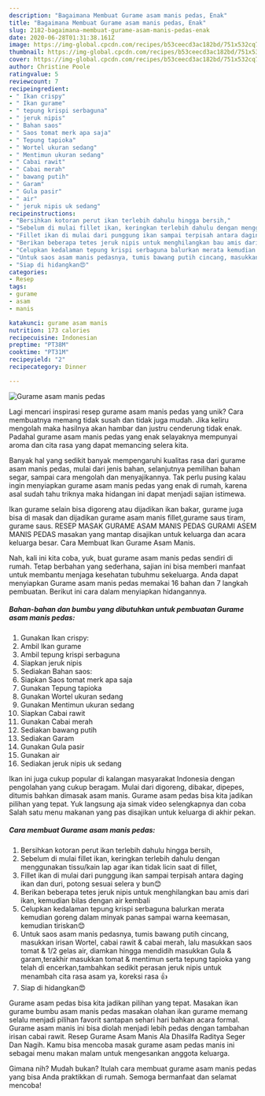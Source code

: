 ```yaml
---
description: "Bagaimana Membuat Gurame asam manis pedas, Enak"
title: "Bagaimana Membuat Gurame asam manis pedas, Enak"
slug: 2182-bagaimana-membuat-gurame-asam-manis-pedas-enak
date: 2020-06-28T01:31:38.161Z
image: https://img-global.cpcdn.com/recipes/b53ceecd3ac182bd/751x532cq70/gurame-asam-manis-pedas-foto-resep-utama.jpg
thumbnail: https://img-global.cpcdn.com/recipes/b53ceecd3ac182bd/751x532cq70/gurame-asam-manis-pedas-foto-resep-utama.jpg
cover: https://img-global.cpcdn.com/recipes/b53ceecd3ac182bd/751x532cq70/gurame-asam-manis-pedas-foto-resep-utama.jpg
author: Christine Poole
ratingvalue: 5
reviewcount: 7
recipeingredient:
- " Ikan crispy"
- " Ikan gurame"
- " tepung krispi serbaguna"
- " jeruk nipis"
- " Bahan saos"
- " Saos tomat merk apa saja"
- " Tepung tapioka"
- " Wortel ukuran sedang"
- " Mentimun ukuran sedang"
- " Cabai rawit"
- " Cabai merah"
- " bawang putih"
- " Garam"
- " Gula pasir"
- " air"
- " jeruk nipis uk sedang"
recipeinstructions:
- "Bersihkan kotoran perut ikan terlebih dahulu hingga bersih,"
- "Sebelum di mulai fillet ikan, keringkan terlebih dahulu dengan menggunakan tissu/kain lap agar ikan tidak licin saat di fillet,"
- "Fillet ikan di mulai dari punggung ikan sampai terpisah antara daging ikan dan duri, potong sesuai selera y bun😊"
- "Berikan beberapa tetes jeruk nipis untuk menghilangkan bau amis dari ikan, kemudian bilas dengan air kembali"
- "Celupkan kedalaman tepung krispi serbaguna balurkan merata kemudian goreng dalam minyak panas sampai warna keemasan, kemudian tiriskan😊"
- "Untuk saos asam manis pedasnya, tumis bawang putih cincang, masukkan irisan Wortel, cabai rawit &amp; cabai merah, lalu masukkan saos tomat &amp; 1/2 gelas air, diamkan hingga mendidih masukkan Gula &amp; garam,terakhir masukkan tomat &amp; mentimun serta tepung tapioka yang telah di encerkan,tambahkan sedikit perasan jeruk nipis untuk menambah cita rasa asam ya, koreksi rasa 👍"
- "Siap di hidangkan😍"
categories:
- Resep
tags:
- gurame
- asam
- manis

katakunci: gurame asam manis 
nutrition: 173 calories
recipecuisine: Indonesian
preptime: "PT38M"
cooktime: "PT31M"
recipeyield: "2"
recipecategory: Dinner

---
```



![Gurame asam manis pedas](https://img-global.cpcdn.com/recipes/b53ceecd3ac182bd/751x532cq70/gurame-asam-manis-pedas-foto-resep-utama.jpg)

Lagi mencari inspirasi resep gurame asam manis pedas yang unik? Cara membuatnya memang tidak susah dan tidak juga mudah. Jika keliru mengolah maka hasilnya akan hambar dan justru cenderung tidak enak. Padahal gurame asam manis pedas yang enak selayaknya mempunyai aroma dan cita rasa yang dapat memancing selera kita.

Banyak hal yang sedikit banyak mempengaruhi kualitas rasa dari gurame asam manis pedas, mulai dari jenis bahan, selanjutnya pemilihan bahan segar, sampai cara mengolah dan menyajikannya. Tak perlu pusing kalau ingin menyiapkan gurame asam manis pedas yang enak di rumah, karena asal sudah tahu triknya maka hidangan ini dapat menjadi sajian istimewa.

Ikan gurame selain bisa digoreng atau dijadikan ikan bakar, gurame juga bisa di masak dan dijadikan gurame asam manis fillet,gurame saus tiram, gurame saus. RESEP MASAK GURAME ASAM MANIS PEDAS GURAMI ASEM MANIS PEDAS masakan yang mantap disajikan untuk keluarga dan acara keluarga besar. Cara Membuat Ikan Gurame Asam Manis.


Nah, kali ini kita coba, yuk, buat gurame asam manis pedas sendiri di rumah. Tetap berbahan yang sederhana, sajian ini bisa memberi manfaat untuk membantu menjaga kesehatan tubuhmu sekeluarga. Anda dapat menyiapkan Gurame asam manis pedas memakai 16 bahan dan 7 langkah pembuatan. Berikut ini cara dalam menyiapkan hidangannya.

<!--inarticleads1-->

##### Bahan-bahan dan bumbu yang dibutuhkan untuk pembuatan Gurame asam manis pedas:

1. Gunakan  Ikan crispy:
1. Ambil  Ikan gurame
1. Ambil  tepung krispi serbaguna
1. Siapkan  jeruk nipis
1. Sediakan  Bahan saos:
1. Siapkan  Saos tomat merk apa saja
1. Gunakan  Tepung tapioka
1. Gunakan  Wortel ukuran sedang
1. Gunakan  Mentimun ukuran sedang
1. Siapkan  Cabai rawit
1. Gunakan  Cabai merah
1. Sediakan  bawang putih
1. Sediakan  Garam
1. Gunakan  Gula pasir
1. Gunakan  air
1. Sediakan  jeruk nipis uk sedang


Ikan ini juga cukup popular di kalangan masyarakat Indonesia dengan pengolahan yang cukup beragam. Mulai dari digoreng, dibakar, dipepes, ditumis bahkan dimasak asam manis. Gurame asam pedas bisa kita jadikan pilihan yang tepat. Yuk langsung aja simak video selengkapnya dan coba Salah satu menu makanan yang pas disajikan untuk keluarga di akhir pekan. 

<!--inarticleads2-->

##### Cara membuat Gurame asam manis pedas:

1. Bersihkan kotoran perut ikan terlebih dahulu hingga bersih,
1. Sebelum di mulai fillet ikan, keringkan terlebih dahulu dengan menggunakan tissu/kain lap agar ikan tidak licin saat di fillet,
1. Fillet ikan di mulai dari punggung ikan sampai terpisah antara daging ikan dan duri, potong sesuai selera y bun😊
1. Berikan beberapa tetes jeruk nipis untuk menghilangkan bau amis dari ikan, kemudian bilas dengan air kembali
1. Celupkan kedalaman tepung krispi serbaguna balurkan merata kemudian goreng dalam minyak panas sampai warna keemasan, kemudian tiriskan😊
1. Untuk saos asam manis pedasnya, tumis bawang putih cincang, masukkan irisan Wortel, cabai rawit &amp; cabai merah, lalu masukkan saos tomat &amp; 1/2 gelas air, diamkan hingga mendidih masukkan Gula &amp; garam,terakhir masukkan tomat &amp; mentimun serta tepung tapioka yang telah di encerkan,tambahkan sedikit perasan jeruk nipis untuk menambah cita rasa asam ya, koreksi rasa 👍
1. Siap di hidangkan😍


Gurame asam pedas bisa kita jadikan pilihan yang tepat. Masakan ikan gurame bumbu asam manis pedas masakan olahan ikan gurame memang selalu menjadi pilihan favorit santapan sehari hari bahkan acara formal. Gurame asam manis ini bisa diolah menjadi lebih pedas dengan tambahan irisan cabai rawit. Resep Gurame Asam Manis Ala Dhasilfa Raditya Seger Dan Nagih. Kamu bisa mencoba masak gurame asam pedas manis ini sebagai menu makan malam untuk mengesankan anggota keluarga. 

Gimana nih? Mudah bukan? Itulah cara membuat gurame asam manis pedas yang bisa Anda praktikkan di rumah. Semoga bermanfaat dan selamat mencoba!
